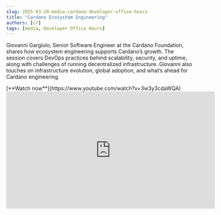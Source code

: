 ```yaml
---
slug: 2025-03-28-media-cardano-developer-office-hours
title: "Cardano Ecosystem Engineering"
authors: [cf]
tags: [media, Developer Office Hours]
---
```


Giovanni Gargiulo, Senior Software Engineer at the Cardano Foundation, shares how ecosystem engineering supports Cardano’s growth. The session covers DevOps practices behind scalability, security, and uptime, along with challenges of running decentralized infrastructure. Giovanni also touches on infrastructure evolution, global adoption, and what’s ahead for Cardano engineering.

<div style={{ textAlign: 'right' }}>
[**Watch now**](https://www.youtube.com/watch?v=3w3y3cdaWQA)
</div>

<iframe width="560" height="315" src="https://www.youtube-nocookie.com/embed/3w3y3cdaWQA" title="YouTube video player" frameborder="0" allow="accelerometer; autoplay; clipboard-write; encrypted-media; gyroscope; picture-in-picture; web-share" referrerpolicy="strict-origin-when-cross-origin" allowfullscreen></iframe>